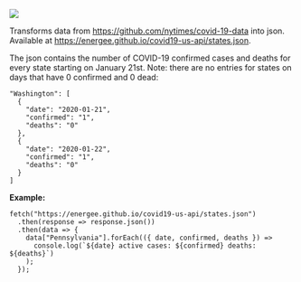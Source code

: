 ![](https://github.com/energee/covid19-us-api/workflows/.github/workflows/main.yml/badge.svg)

Transforms data from https://github.com/nytimes/covid-19-data into json. Available at https://energee.github.io/covid19-us-api/states.json.

The json contains the number of COVID-19 confirmed cases and deaths for every state starting on January 21st. Note: there are no entries for states on days that have 0 confirmed and 0 dead:

```
"Washington": [
  {
    "date": "2020-01-21",
    "confirmed": "1",
    "deaths": "0"
  },
  {
    "date": "2020-01-22",
    "confirmed": "1",
    "deaths": "0"
  }
]
  ```

**Example:**
```
fetch("https://energee.github.io/covid19-us-api/states.json")
  .then(response => response.json())
  .then(data => {
    data["Pennsylvania"].forEach(({ date, confirmed, deaths }) =>
      console.log(`${date} active cases: ${confirmed} deaths: ${deaths}`)
    );
  });
```
